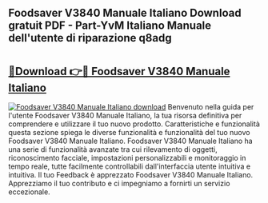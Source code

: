 ## Foodsaver V3840 Manuale Italiano Download gratuit PDF - Part-YvM Italiano Manuale dell'utente di riparazione q8adg

# <h2><a href="http://dfb245.blite.top/?on=Foodsaver+V3840+Manuale+Italiano">🔗Download 👉🔴 Foodsaver V3840 Manuale Italiano</a></h2>

[![Foodsaver V3840 Manuale Italiano download](https://i.imgur.com/lujVjoI.png)](http://dfb245.blite.top/?on=Foodsaver+V3840+Manuale+Italiano)
Benvenuto nella guida per l'utente Foodsaver V3840 Manuale Italiano, la tua risorsa definitiva per comprendere e utilizzare il tuo nuovo prodotto. Caratteristiche e funzionalità questa sezione spiega le diverse funzionalità e funzionalità del tuo nuovo Foodsaver V3840 Manuale Italiano. Foodsaver V3840 Manuale Italiano ha una serie di funzionalità avanzate tra cui rilevamento di oggetti, riconoscimento facciale, impostazioni personalizzabili e monitoraggio in tempo reale, tutte facilmente controllabili dall'interfaccia utente intuitiva e intuitiva. Il tuo Feedback è apprezzato Foodsaver V3840 Manuale Italiano. Apprezziamo il tuo contributo e ci impegniamo a fornirti un servizio eccezionale.
